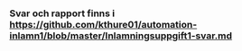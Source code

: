 ### Svar och rapport finns i <https://github.com/kthure01/automation-inlamn1/blob/master/Inlamningsuppgift1-svar.md>

